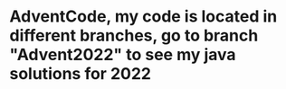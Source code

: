 # AdventCode, my code is located in different branches, go to branch "Advent2022" to see my java solutions for 2022
